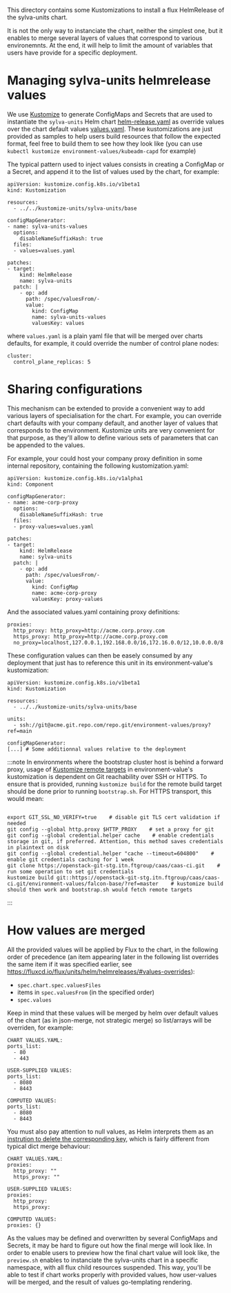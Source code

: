 This directory contains some Kustomizations to install a flux HelmRelease of the sylva-units chart.

It is not the only way to instanciate the chart, neither the simplest one, but it enables to merge several layers of values that correspond to various environemnts. At the end, it will help to limit the amount of variables that users have provide for a specific deployment.

# Managing sylva-units helmrelease values

We use [Kustomize](https://kubectl.docs.kubernetes.io/references/kustomize/kustomization/) to generate ConfigMaps and Secrets that are used to instantiate the `sylva-units` Helm chart [helm-release.yaml](../kustomize-units/sylva-units/base/helm-release.yaml) as override values over the chart default values [values.yaml](../charts/sylva-units/values.yaml). These kustomizations are just provided as samples to help users build resources that follow the expected format, feel free to build them to see how they look like (you can use `kubectl kustomize environment-values/kubeadm-capd` for example)

The typical pattern used to inject values consists in creating a ConfigMap or a Secret, and append it to the list of values used by the chart, for example:

```
apiVersion: kustomize.config.k8s.io/v1beta1
kind: Kustomization

resources:
  - ../../kustomize-units/sylva-units/base

configMapGenerator:
- name: sylva-units-values
  options:
    disableNameSuffixHash: true
  files:
  - values=values.yaml

patches:
- target:
    kind: HelmRelease
    name: sylva-units
  patch: |
    - op: add
      path: /spec/valuesFrom/-
      value:
        kind: ConfigMap
        name: sylva-units-values
        valuesKey: values
```

where `values.yaml` is a plain yaml file that will be merged over charts defaults, for example, it could override the number of control plane nodes:

```
cluster:
  control_plane_replicas: 5
```

# Sharing configurations

This mechanism can be extended to provide a convenient way to add various layers of specialisation for the chart. For example, you can override chart defaults with your company default, and another layer of values that corresponds to the environment. Kustomize units are very convenient for that purpose, as they'll allow to define various sets of parameters that can be appended to the values.

For example, your could host your company proxy definition in some internal repository, containing the following kustomization.yaml:

```
apiVersion: kustomize.config.k8s.io/v1alpha1
kind: Component

configMapGenerator:
- name: acme-corp-proxy
  options:
    disableNameSuffixHash: true
  files:
  - proxy-values=values.yaml

patches:
- target:
    kind: HelmRelease
    name: sylva-units
  patch: |
    - op: add
      path: /spec/valuesFrom/-
      value:
        kind: ConfigMap
        name: acme-corp-proxy
        valuesKey: proxy-values
```

And the associated values.yaml containing proxy definitions:

```
proxies:
  http_proxy: http_proxy=http://acme.corp.proxy.com
  https_proxy: http_proxy=http://acme.corp.proxy.com
  no_proxy=localhost,127.0.0.1,192.168.0.0/16,172.16.0.0/12,10.0.0.0/8
```

These configuration values can then be easely consumed by any deployment that just has to reference this unit in its environment-value's kustomization:

```
apiVersion: kustomize.config.k8s.io/v1beta1
kind: Kustomization

resources:
  - ../../kustomize-units/sylva-units/base

units:
  - ssh://git@acme.git.repo.com/repo.git/environment-values/proxy?ref=main

configMapGenerator:
[...] # Some additionnal values relative to the deployment
```

:::note
In environments where the bootstrap cluster host is behind a forward proxy, usage of [Kustomize remote targets](https://github.com/kubernetes-sigs/kustomize/blob/master/examples/remoteBuild.md) in environment-value's kustomization is dependent on Git reachability over SSH or HTTPS.
To ensure that is provided, running `kustomize build` for the remote build target should be done prior to running `bootstrap.sh`.
For HTTPS transport, this would mean:

```console

export GIT_SSL_NO_VERIFY=true    # disable git TLS cert validation if needed
git config --global http.proxy $HTTP_PROXY    # set a proxy for git
git config --global credential.helper cache    # enable credentials storage in git, if preferred. Attention, this method saves credentials in plaintext on disk
git config --global credential.helper "cache --timeout=604800"    # enable git credentials caching for 1 week
git clone https://openstack-git-stg.itn.ftgroup/caas/caas-ci.git    # run some operation to set git credentials
kustomize build git::https://openstack-git-stg.itn.ftgroup/caas/caas-ci.git/environment-values/falcon-base/?ref=master    # kustomize build should then work and bootstrap.sh would fetch remote targets

```

:::

# How values are merged

All the provided values will be applied by Flux to the chart, in the following order of precedence (an item appearing later in the following list overrides the same item if it was specified earlier, see https://fluxcd.io/flux/units/helm/helmreleases/#values-overrides):

- `spec.chart.spec.valuesFiles`
- items in `spec.valuesFrom` (in the specified order)
- `spec.values`

Keep in mind that these values will be merged by helm over default values of the chart (as in json-merge, not strategic merge) so list/arrays will be overriden, for example:

```
CHART VALUES.YAML:
ports_list:
  - 80
  - 443

USER-SUPPLIED VALUES:
ports_list:
  - 8080
  - 8443

COMPUTED VALUES:
ports_list:
  - 8080
  - 8443
```

You must also pay attention to null values, as Helm interprets them as an [instrution to delete the corresponding key](https://helm.sh/docs/chart_template_guide/values_files/#deleting-a-default-key), which is fairly different from typical dict merge behaviour:

```
CHART VALUES.YAML:
proxies:
  http_proxy: ""
  https_proxy: ""

USER-SUPPLIED VALUES:
proxies:
  http_proxy:
  https_proxy:

COMPUTED VALUES:
proxies: {}
```

As the values may be defined and overwritten by several ConfigMaps and Secrets, it may be hard to figure out how the final merge will look like. In order to enable users to preview how the final chart value will look like, the `preview.sh` enables to instanciate the sylva-units chart in a specific namespace, with all flux child resources suspended. This way, you'll be able to test if chart works properly with provided values, how user-values will be merged, and the result of values go-templating rendering.
